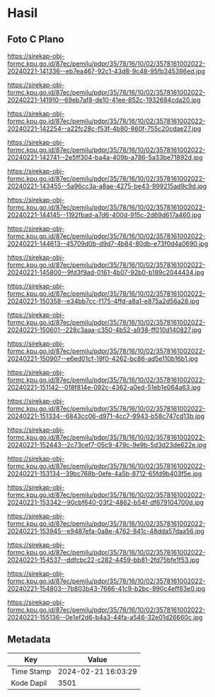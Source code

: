 # Hasil

## Foto C Plano

https://sirekap-obj-formc.kpu.go.id/87ec/pemilu/pdpr/35/78/16/10/02/3578161002022-20240221-141336--eb7ea467-92c1-43d8-9c48-95fb345386ed.jpg

https://sirekap-obj-formc.kpu.go.id/87ec/pemilu/pdpr/35/78/16/10/02/3578161002022-20240221-141910--69eb7af8-de10-41ee-852c-1932684cda20.jpg

https://sirekap-obj-formc.kpu.go.id/87ec/pemilu/pdpr/35/78/16/10/02/3578161002022-20240221-142254--a22fc28c-f53f-4b80-860f-755c20cdae27.jpg

https://sirekap-obj-formc.kpu.go.id/87ec/pemilu/pdpr/35/78/16/10/02/3578161002022-20240221-142741--2e5ff304-ba4a-409b-a786-5a33be71892d.jpg

https://sirekap-obj-formc.kpu.go.id/87ec/pemilu/pdpr/35/78/16/10/02/3578161002022-20240221-143455--5a96cc3a-a8ae-4275-be43-999215ad9c9d.jpg

https://sirekap-obj-formc.kpu.go.id/87ec/pemilu/pdpr/35/78/16/10/02/3578161002022-20240221-144145--1192fbad-a7d6-400d-915c-2d69d617a460.jpg

https://sirekap-obj-formc.kpu.go.id/87ec/pemilu/pdpr/35/78/16/10/02/3578161002022-20240221-144613--45709d0b-d9d7-4b84-80db-e73f0d4a0690.jpg

https://sirekap-obj-formc.kpu.go.id/87ec/pemilu/pdpr/35/78/16/10/02/3578161002022-20240221-145800--9fd3f9ad-0161-4b07-92b0-b189c2044434.jpg

https://sirekap-obj-formc.kpu.go.id/87ec/pemilu/pdpr/35/78/16/10/02/3578161002022-20240221-150358--e34bb7cc-f175-4ffd-a8a1-e875a2d56a28.jpg

https://sirekap-obj-formc.kpu.go.id/87ec/pemilu/pdpr/35/78/16/10/02/3578161002022-20240221-150601--228c3aaa-c350-4b52-a938-ff010d140827.jpg

https://sirekap-obj-formc.kpu.go.id/87ec/pemilu/pdpr/35/78/16/10/02/3578161002022-20240221-150907--e6ed01cf-19f0-4262-bc86-ad5e110b16b1.jpg

https://sirekap-obj-formc.kpu.go.id/87ec/pemilu/pdpr/35/78/16/10/02/3578161002022-20240221-151142--018f814e-092c-4362-a0ed-51eb1e064a63.jpg

https://sirekap-obj-formc.kpu.go.id/87ec/pemilu/pdpr/35/78/16/10/02/3578161002022-20240221-151334--6843cc06-d971-4cc7-9943-b58c747cd13b.jpg

https://sirekap-obj-formc.kpu.go.id/87ec/pemilu/pdpr/35/78/16/10/02/3578161002022-20240221-152443--2c73cef7-05c9-479c-9e9b-5d3d23de622e.jpg

https://sirekap-obj-formc.kpu.go.id/87ec/pemilu/pdpr/35/78/16/10/02/3578161002022-20240221-153134--39bc768b-0efe-4a5b-8712-65fd9b403f5e.jpg

https://sirekap-obj-formc.kpu.go.id/87ec/pemilu/pdpr/35/78/16/10/02/3578161002022-20240221-153342--90cbf640-03f2-4862-b54f-df679104700d.jpg

https://sirekap-obj-formc.kpu.go.id/87ec/pemilu/pdpr/35/78/16/10/02/3578161002022-20240221-153945--e9487efa-0a8e-4762-841c-48dda57daa56.jpg

https://sirekap-obj-formc.kpu.go.id/87ec/pemilu/pdpr/35/78/16/10/02/3578161002022-20240221-154537--ddfcbc22-c282-4459-bb81-2fd75bfe1f53.jpg

https://sirekap-obj-formc.kpu.go.id/87ec/pemilu/pdpr/35/78/16/10/02/3578161002022-20240221-154803--7b803b43-7666-41c9-b2bc-990c4eff63e0.jpg

https://sirekap-obj-formc.kpu.go.id/87ec/pemilu/pdpr/35/78/16/10/02/3578161002022-20240221-155136--0e1ef2d6-b4a3-44fa-a546-32e01d26660c.jpg


## Metadata

| Key        | Value               |
| ---------- | ------------------- |
| Time Stamp | 2024-02-21 16:03:29 |
| Kode Dapil | 3501                |



